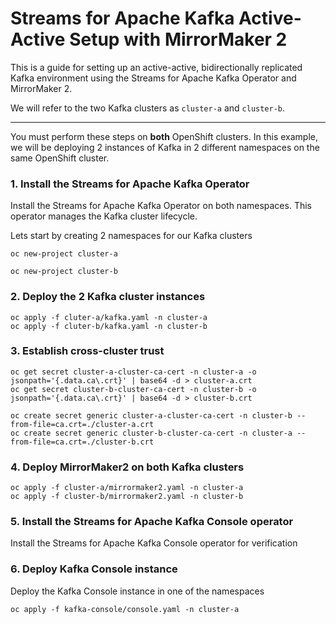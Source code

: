 # Streams for Apache Kafka Active-Active Setup with MirrorMaker 2

This is a guide for setting up an active-active, bidirectionally replicated Kafka environment using the Streams for Apache Kafka Operator and MirrorMaker 2.

We will refer to the two Kafka clusters as `cluster-a` and `cluster-b`.

---

You must perform these steps on **both** OpenShift clusters. In this example, we will be deploying 2 instances of Kafka in 2 different namespaces on the same OpenShift cluster.

### 1. Install the Streams for Apache Kafka Operator

Install the Streams for Apache Kafka Operator on both namespaces. This operator manages the Kafka cluster lifecycle.

Lets start by creating 2 namespaces for our Kafka clusters
```
oc new-project cluster-a

oc new-project cluster-b
```

### 2. Deploy the 2 Kafka cluster instances

```
oc apply -f cluter-a/kafka.yaml -n cluster-a
oc apply -f cluter-b/kafka.yaml -n cluster-b
```

### 3. Establish cross-cluster trust

```
oc get secret cluster-a-cluster-ca-cert -n cluster-a -o jsonpath='{.data.ca\.crt}' | base64 -d > cluster-a.crt
oc get secret cluster-b-cluster-ca-cert -n cluster-b -o jsonpath='{.data.ca\.crt}' | base64 -d > cluster-b.crt
```

```
oc create secret generic cluster-a-cluster-ca-cert -n cluster-b --from-file=ca.crt=./cluster-a.crt
oc create secret generic cluster-b-cluster-ca-cert -n cluster-a --from-file=ca.crt=./cluster-b.crt
```

### 4. Deploy MirrorMaker2 on both Kafka clusters

```
oc apply -f cluster-a/mirrormaker2.yaml -n cluster-a
oc apply -f cluster-b/mirrormaker2.yaml -n cluster-b
```

### 5. Install the Streams for Apache Kafka Console operator

Install the Streams for Apache Kafka Console operator for verification

### 6. Deploy Kafka Console instance

Deploy the Kafka Console instance in one of the namespaces
```
oc apply -f kafka-console/console.yaml -n cluster-a
```
